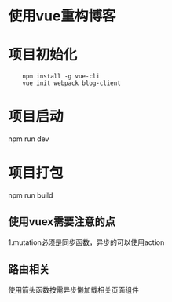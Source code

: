 # 使用vue重构博客

# 项目初始化

```
    npm install -g vue-cli
    vue init webpack blog-client
```

# 项目启动

npm run dev

# 项目打包

npm run build

## 使用vuex需要注意的点

1.mutation必须是同步函数，异步的可以使用action

## 路由相关

使用箭头函数按需异步懒加载相关页面组件
